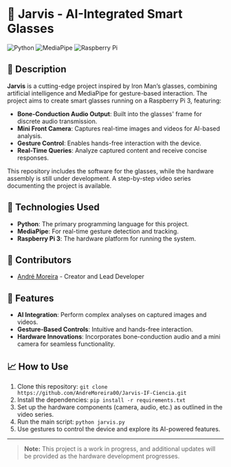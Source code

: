 # 🦾 Jarvis - AI-Integrated Smart Glasses

![Python](https://img.shields.io/badge/Python-3776AB?style=for-the-badge&logo=python&logoColor=white)
![MediaPipe](https://img.shields.io/badge/MediaPipe-00A3E0?style=for-the-badge&logo=google&logoColor=white)
![Raspberry Pi](https://img.shields.io/badge/Raspberry%20Pi-A22846?style=for-the-badge&logo=raspberrypi&logoColor=white)

## 📝 Description

**Jarvis** is a cutting-edge project inspired by Iron Man’s glasses, combining artificial intelligence and MediaPipe for gesture-based interaction. The project aims to create smart glasses running on a Raspberry Pi 3, featuring:

- **Bone-Conduction Audio Output**: Built into the glasses' frame for discrete audio transmission.
- **Mini Front Camera**: Captures real-time images and videos for AI-based analysis.
- **Gesture Control**: Enables hands-free interaction with the device.
- **Real-Time Queries**: Analyze captured content and receive concise responses.

This repository includes the software for the glasses, while the hardware assembly is still under development. A step-by-step video series documenting the project is available.

## 🚀 Technologies Used

- **Python**: The primary programming language for this project.
- **MediaPipe**: For real-time gesture detection and tracking.
- **Raspberry Pi 3**: The hardware platform for running the system.

## 👥 Contributors

- [André Moreira](https://github.com/AndreMoreira00) - Creator and Lead Developer

## 🌟 Features

- **AI Integration**: Perform complex analyses on captured images and videos.
- **Gesture-Based Controls**: Intuitive and hands-free interaction.
- **Hardware Innovations**: Incorporates bone-conduction audio and a mini camera for seamless functionality.

## 📈 How to Use

1. Clone this repository: `git clone https://github.com/AndreMoreira00/Jarvis-IF-Ciencia.git`
2. Install the dependencies: `pip install -r requirements.txt`
3. Set up the hardware components (camera, audio, etc.) as outlined in the video series.
4. Run the main script: `python jarvis.py`
5. Use gestures to control the device and explore its AI-powered features.

---

> **Note:** This project is a work in progress, and additional updates will be provided as the hardware development progresses.
